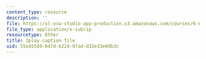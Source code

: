 ```yaml
---
content_type: resource
description: ''
file: https://ol-ocw-studio-app-production.s3.amazonaws.com/courses/6-004-computation-structures-spring-2017/55e45549047d622497add32e33e0db3c_d4Auh7uWEjY.srt
file_type: application/x-subrip
resourcetype: Other
title: 3play caption file
uid: 55e45549-047d-6224-97ad-d32e33e0db3c
---
```

